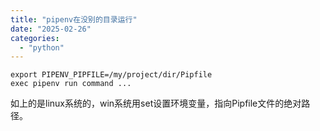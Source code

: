 ```yaml
---
title: "pipenv在没别的目录运行"
date: "2025-02-26"
categories: 
  - "python"
---
```


```
export PIPENV_PIPFILE=/my/project/dir/Pipfile
exec pipenv run command ...
```

如上的是linux系统的，win系统用set设置环境变量，指向Pipfile文件的绝对路径。
